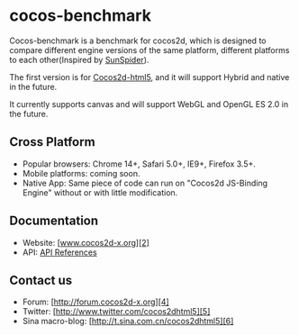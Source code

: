 cocos-benchmark
===============
Cocos-benchmark is a benchmark for cocos2d, which is designed to compare different engine versions of the same platform, different platforms to each other(Inspired by [SunSpider][7]).

The first version is for [Cocos2d-html5][1], and it will support Hybrid and native in the future.

It currently supports canvas and will support WebGL and OpenGL ES 2.0 in the future.

Cross Platform
-------------
   * Popular browsers:  Chrome 14+, Safari 5.0+, IE9+, Firefox 3.5+.
   * Mobile platforms: coming soon.
   * Native App: Same piece of code can run on "Cocos2d JS-Binding Engine" without or with little modification.

Documentation
------------------
   * Website: [www.cocos2d-x.org][2]
   * API: [API References][3]

Contact us
------------------
   * Forum: [http://forum.cocos2d-x.org][4]
   * Twitter: [http://www.twitter.com/cocos2dhtml5][5]
   * Sina macro-blog: [http://t.sina.com.cn/cocos2dhtml5][6]

[1]: http://www.cocos2d-html5.org "Cocos2d-html5"
[2]: http://www.cocos2d-x.org "www.cocos2d-x.org"
[3]: http://www.cocos2d-x.org/reference/html5-js/index.html "API References"
[4]: http://forum.cocos2d-x.org "http://forum.cocos2d-x.org"
[5]: http://www.twitter.com/cocos2dhtml5 "http://www.twitter.com/cocos2dhtml5"
[6]: http://t.sina.com.cn/cocos2dhtml5 "http://t.sina.com.cn/cocos2dhtml5"
[7]: http://www.webkit.org/perf/sunspider/sunspider.html "SunSpider"
